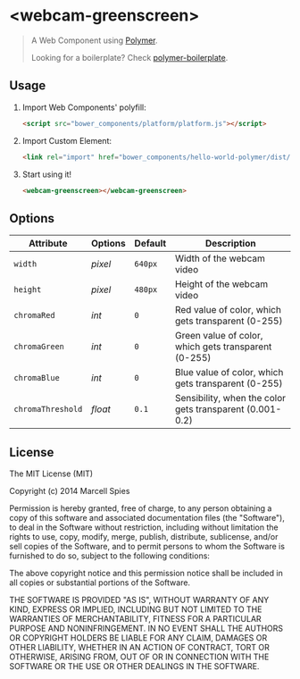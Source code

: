 # &lt;webcam-greenscreen&gt;

> A Web Component using [Polymer](http://www.polymer-project.org/).
> 
> Looking for a boilerplate? Check [polymer-boilerplate](https://github.com/webcomponents/polymer-boilerplate).

## Usage

1. Import Web Components' polyfill:

    ```html
    <script src="bower_components/platform/platform.js"></script>
    ```

2. Import Custom Element:

    ```html
    <link rel="import" href="bower_components/hello-world-polymer/dist/hello-world.html">
    ```

3. Start using it!

    ```html
    <webcam-greenscreen></webcam-greenscreen>
    ```

## Options

Attribute           | Options         | Default             | Description
---                 | ---             | ---                 | ---
`width`             | *pixel*         | `640px`             | Width of the webcam video
`height`            | *pixel*         | `480px`             | Height of the webcam video
`chromaRed`         | *int*           | `0`                 | Red value of color, which gets transparent (0-255)
`chromaGreen`       | *int*           | `0`                 | Green value of color, which gets transparent (0-255)
`chromaBlue`        | *int*           | `0`                 | Blue value of color, which gets transparent (0-255)
`chromaThreshold`   | *float*         | `0.1`               | Sensibility, when the color gets transparent (0.001-0.2)

## License

The MIT License (MIT)

Copyright (c) 2014 Marcell Spies

Permission is hereby granted, free of charge, to any person obtaining a copy
of this software and associated documentation files (the "Software"), to deal
in the Software without restriction, including without limitation the rights
to use, copy, modify, merge, publish, distribute, sublicense, and/or sell
copies of the Software, and to permit persons to whom the Software is
furnished to do so, subject to the following conditions:

The above copyright notice and this permission notice shall be included in
all copies or substantial portions of the Software.

THE SOFTWARE IS PROVIDED "AS IS", WITHOUT WARRANTY OF ANY KIND, EXPRESS OR
IMPLIED, INCLUDING BUT NOT LIMITED TO THE WARRANTIES OF MERCHANTABILITY,
FITNESS FOR A PARTICULAR PURPOSE AND NONINFRINGEMENT. IN NO EVENT SHALL THE
AUTHORS OR COPYRIGHT HOLDERS BE LIABLE FOR ANY CLAIM, DAMAGES OR OTHER
LIABILITY, WHETHER IN AN ACTION OF CONTRACT, TORT OR OTHERWISE, ARISING FROM,
OUT OF OR IN CONNECTION WITH THE SOFTWARE OR THE USE OR OTHER DEALINGS IN
THE SOFTWARE.